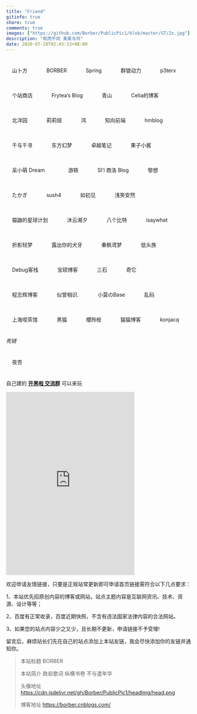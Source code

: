 ```yaml
---
title: "Friend"
gitinfo: true
share: true
comments: true
images: ["https://github.com/Borber/PublicPic1/blob/master/ST/2x.jpg"] 
description: "和而不同 美美与共"
date: 2020-07-28T02:43:13+08:00
---
```


<a href="https://novcu.com/" class="ftag" target="_blank">山卜方</a> <a href="https://www.cnblogs.com/borber/" class="ftag" target="_blank">BORBER</a> <a href="https://springzilan.vercel.app/" class="ftag" target="_blank">Spring</a> <a href="https://www.volf.club/" class="ftag" target="_blank">群狼动力</a>  <a href="https://p3terx.com/" class="ftag" target="_blank">p3terx</a>  <a href="https://storeweb.cn/" class="ftag" target="_blank">个站商店</a> <a href="https://blog.frytea.com/" class="ftag" target="_blank">Frytea’s Blog</a> <a href="https://www.huhexian.com/" class="ftag" target="_blank">青山</a> <a href="https://blog.becomingcelia.com" class="ftag" target="_blank">Celia的博客</a> <a href="https://www.tjupt.org/promotionlink.php?key=9324992ae74c08998590a9ee5ba5c66b" class="ftag" target="_blank">北洋园</a> <a href="https://myfanqie.github.io/" class="ftag" target="_blank">莉莉娅</a>  <a href="https://b.nit9.cn/" class="ftag" target="_blank">鸿</a> <a href="https://www.yuanqiao.pw/" class="ftag" target="_blank">知向前端</a> <a href="https://www.hm1006.cn/" class="ftag" target="_blank">hmblog</a> <a href="https://www.chihiro.org.cn/" class="ftag" target="_blank">千与千寻</a> <a href="https://blog.badapple.pro/" class="ftag" target="_blank">东方幻梦</a> <a href="http://joyo.ink/" class="ftag" target="_blank">卓越笔记</a> <a href="https://cwxyr.me/" class="ftag" target="_blank">果子小酱</a> <a href="https://www.zhaoyingtian.com/" class="ftag" target="_blank">呆小萌 Dream </a>   <a href="https://blog.devyi.com/" class="ftag" target="_blank"> 游轶 </a> <a href="http://koi.ll8s.com/" class="ftag" target="_blank">Sl'l 商洛 Blog</a> <a href="https://stblog.penclub.club/" class="ftag" target="_blank">黎想</a> <a href="https://lixingyong.com/" class="ftag" target="_blank">たかぎ</a> <a href="https://blog.sush4.vip/" class="ftag" target="_blank">sush4</a> <a href="https://1met.cn/" class="ftag" target="_blank">如初见</a> <a href="https://smilear.cn/" class="ftag" target="_blank">浅笑安然</a> <a href="https://blog.catyo.cn/" class="ftag" target="_blank">猫鼬的星球计划</a> <a href="https://life.myxx-writer.club/" class="ftag" target="_blank">沐云湘夕</a> <a href="https://www.gazyip.cn/" class="ftag" target="_blank">八个比特</a> <a href="https://isaywhat.cn/" class="ftag" target="_blank">isaywhat</a> <a href="https://nexmoe.com/" class="ftag" target="_blank">折影轻梦</a> <a href="https://clatterrr.com/" class="ftag" target="_blank">露出你的犬牙</a> <a href="https://blog.zwying.com/" class="ftag" target="_blank">秦枫鸢梦</a> <a href="https://ditou.org/" class="ftag" target="_blank">低头族</a>  <a href="https://www.debuginn.cn/" class="ftag" target="_blank">Debug客栈</a> <a href="https://baoshuo.blog/" class="ftag" target="_blank">宝硕博客</a> <a href="https://www.fllv.cn/" class="ftag" target="_blank">三石</a> <a href="https://qitablog.com/" class="ftag" target="_blank">奇它</a> <a href="https://qqzmly.com/" class="ftag" target="_blank">程志辉博客</a> <a href="https://sicxs.cn/" class="ftag" target="_blank">似曾相识.</a> <a href="http://blog.mou.best" class="ftag" target="_blank">小莫のBase</a> <a href="https://luan.ma/" class="ftag" target="_blank">乱码</a> <a href="https://www.wallen.xyz/" class="ftag" target="_blank">上海喫茶馆</a> <a href="https://blackcat.top/" class="ftag" target="_blank">黑猫</a> <a href="https://dlizi.com/" class="ftag" target="_blank">櫻玲桉</a> <a href="https://www.catct.cn" class="ftag" target="_blank">猫猫博客</a> <a href="http://39.107.58.77/" class="ftag" target="_blank">konjacq</a> 



*死链*

  <a href="https://7e.re/" class="ftag" target="_blank">夜杏</a> 

自己建的 **[开黑啦 交流群](https://kaihei.co/VN2lkl)** 可以来玩

<iframe src="https://kaiheila.cn/widget?id=5298824279695449&theme=dark" width="350" height="500" allowtransparency="true" frameborder="0"></iframe>



欢迎申请友情链接，只要是正规站常更新即可申请首页链接需符合以下几点要求：

1、本站优先招原创内容的博客或网站，站点主题内容是互联网资讯、技术、资源、设计等等；

2、百度有正常收录，百度近期快照，不含有违法国家法律内容的合法网站。

3、如果您的站点内容少之又少，且长期不更新，申请链接不予受理!

留言后，麻烦站长们先在自己的站点添加上本站友链，我会尽快添加你的友链并通知你。

> 本站标题 BORBER
>
> 本站简介 跌宕歌词 纵横书卷 不与遣年华
>
> 头像地址 https://cdn.jsdelivr.net/gh/Borber/PublicPic1/headImg/head.png
>
> 博客地址 https://borber.cnblogs.com/



<style>
.ftag {
    display: inline-block;
    font-size: 14px;
    padding: 8px 16px;
    border-radius: 16px;
    background: var(--color-contrast-high);
    color: var(--color-bg);
    margin: 16px 16px 16px 0;
    text-decoration: none;
    transition: all 0.3s;
}
.ftag:hover {
    transform: translateY(-3px);
}
</style>